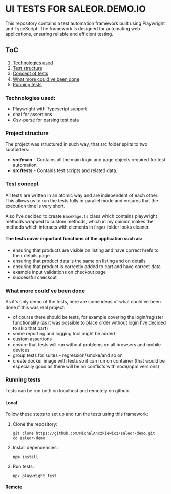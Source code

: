 # UI TESTS FOR SALEOR.DEMO.IO

This repository contains a test automation framework built using Playwright and TypeScript. 
The framework is designed for automating web applications, ensuring reliable and efficient testing.

## ToC
1. [Technologies used](#technologies)
2. [Test structure](#test-structure)
3. [Concept of tests](#test-concept)
4. [What more could've been done](#what-more)
5. [Running tests](#running-tests)

<a name="technologies"></a>

### Technologies used: 

* Playwright with Typescript support
* chai for assertions
* Csv-parse for parsing test data

<a name="test-structure"></a>

### Project structure

The project was structured in such way, that src folder splits to two subfolders:
* **src/main** -  Contains all the main logic and page objects required for test automation.
* **src/tests** - Contains test scripts and related data.

<a name="test-concept"></a>
### Test concept

All tests are written in an atomic way and are independent of each other. This allows us to run the tests fully in
parallel mode and ensures that the execution time is very short.

Also I've decided to create `BasePage.ts` class which contains playwright methods wrapped to custom methods,
which in my opinion makes the methods which interacts with elements in `Pages` folder looks cleaner. 


#### The tests cover important functions of the application such as: 

* ensuring that products are visible on listing and have correct hrefs to their details page
* ensuring that product data is the same on listing and on details
* ensuring that product is correctly added to cart and have correct data
* example input validations on checkout page
* successful checkout

<a name="what-more"></a>
### What more could've been done

As it's only demo of the tests, here are some ideas of what could've been done if this was real project: 

* of course there should be tests, for example covering the login/register functionality 
(as it was possible to place order without login I've decided to skip that part)
* some reporting and logging tool might be added
* custom assertions
* ensure that tests will run without problems on all browsers and mobile devices
* group tests for suites - regression/smoke/and so on
* create docker image with tests so it can run on container (that would be especially good as there will be no conflicts with node/npm versions)

<a name="running-tests"></a>
### Running tests

Tests can be run both on localhost and remotely on github.

#### Local

Follow these steps to set up and run the tests using this framework:

1. Clone the repository:

   ```shell
   git clone https://github.com/MichalAnczkiewicz/saleor-demo.git
   cd saleor-demo
   ```
2. Install dependencies:

    ```shell 
    npm install
    ```
3. Run tests:

    ```shell
   npx playwright test
   ```
   
#### Remote

   
